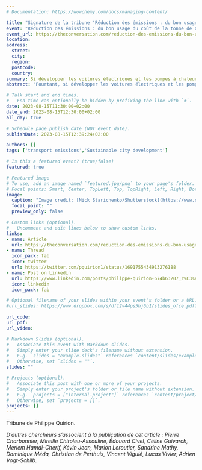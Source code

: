 ```yaml
---
# Documentation: https://wowchemy.com/docs/managing-content/

title: "Signature de la tribune 'Réduction des émissions : du bon usage du coût de la tonne de CO₂ évitée' dans The Conversation"
event: "Réduction des émissions : du bon usage du coût de la tonne de CO₂ évitée"
event_url: https://theconversation.com/reduction-des-emissions-du-bon-usage-du-cout-de-la-tonne-de-co-evitee-207509
location: 
address: 
  street: 
  city: 
  region:
  postcode: 
  country: 
summary: Si développer les voitures électriques et les pompes à chaleur est incontournable pour atteindre nos objectifs climatiques, s’en contenter au nom du coût de la tonne de CO2 évitée serait une erreur. Plus généralement, il faut se garder d’une application simpliste de ce critère.
abstract: "Pourtant, si développer les voitures électriques et les pompes à chaleur est incontournable pour atteindre nos objectifs climatiques, s’en contenter au nom du coût de la tonne de CO2 évitée serait une erreur. Plus généralement, il faut se garder d’une application simpliste de ce critère."

# Talk start and end times.
#   End time can optionally be hidden by prefixing the line with `#`.
date: 2023-08-15T11:30:00+02:00
date_end: 2023-08-15T12:30:00+02:00
all_day: true

# Schedule page publish date (NOT event date).
publishDate: 2023-08-15T12:39:24+02:00

authors: []
tags: ['transport emissions','Sustainable city development']

# Is this a featured event? (true/false)
featured: true

# Featured image
# To use, add an image named `featured.jpg/png` to your page's folder. 
# Focal points: Smart, Center, TopLeft, Top, TopRight, Left, Right, BottomLeft, Bottom, BottomRight.
image:
  caption: "Image credit: [Nick Starichenko/Shutterstock](https://www.shutterstock.com/fr/image-photo/electric-car-charging-on-parking-station-523890190?src=H7wvbyoBmvB891sLMh2avw-1-3)"
  focal_point: ""
  preview_only: false

# Custom links (optional).
#   Uncomment and edit lines below to show custom links.
links:
- name: Article
  url: https://theconversation.com/reduction-des-emissions-du-bon-usage-du-cout-de-la-tonne-de-co-evitee-207509
- name: Thread
  icon_pack: fab
  icon: twitter
  url: https://twitter.com/pquirion1/status/1691755434913276188
- name: Post on Linkedin
  url: https://www.linkedin.com/posts/philippe-quirion-674b63207_r%C3%A9duction-des-%C3%A9missions-dubon-usage-du-activity-7097518751750766593-tF3I?utm_source=share&utm_medium=member_desktop
  icon: linkedin
  icon_pack: fab

# Optional filename of your slides within your event's folder or a URL.
#url_slides: https://www.dropbox.com/s/df12v44ps5hj6b1/slides_ofce.pdf?dl=0

url_code:
url_pdf:
url_video:

# Markdown Slides (optional).
#   Associate this event with Markdown slides.
#   Simply enter your slide deck's filename without extension.
#   E.g. `slides = "example-slides"` references `content/slides/example-slides.md`.
#   Otherwise, set `slides = ""`.
slides: ""

# Projects (optional).
#   Associate this post with one or more of your projects.
#   Simply enter your project's folder or file name without extension.
#   E.g. `projects = ["internal-project"]` references `content/project/deep-learning/index.md`.
#   Otherwise, set `projects = []`.
projects: []
---
```



Tribune de Philippe Quirion.

*D’autres chercheurs s’associent à la publication de cet article : Pierre Charbonnier, Mireille Chiroleu-Assouline, Édouard Civel, Céline Guivarch, Meriem Hamdi-Cherif, Kévin Jean, Marion Leroutier, Sandrine Mathy, Dominique Méda, Christian de Perthuis, Vincent Viguié, Lucas Vivier, Adrien Vogt-Schilb.*
